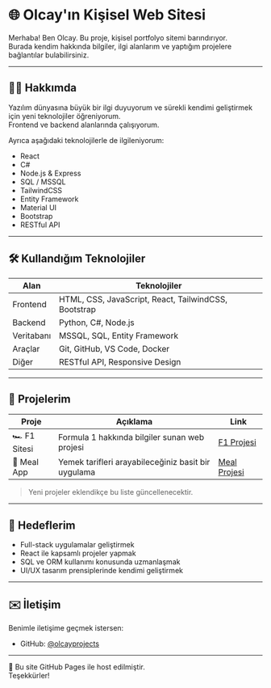 # 🌐 Olcay'ın Kişisel Web Sitesi

Merhaba! Ben Olcay. Bu proje, kişisel portfolyo sitemi barındırıyor.  
Burada kendim hakkında bilgiler, ilgi alanlarım ve yaptığım projelere bağlantılar bulabilirsiniz.

---

## 🧑‍💻 Hakkımda

Yazılım dünyasına büyük bir ilgi duyuyorum ve sürekli kendimi geliştirmek için yeni teknolojiler öğreniyorum.  
Frontend ve backend alanlarında çalışıyorum.  

Ayrıca aşağıdaki teknolojilerle de ilgileniyorum:

- React
- C#
- Node.js & Express
- SQL / MSSQL
- TailwindCSS
- Entity Framework
- Material UI
- Bootstrap
- RESTful API 

---

## 🛠️ Kullandığım Teknolojiler

| Alan        | Teknolojiler |
|-------------|--------------|
| Frontend    | HTML, CSS, JavaScript, React, TailwindCSS, Bootstrap |
| Backend     | Python,  C#, Node.js |
| Veritabanı  | MSSQL, SQL, Entity Framework |
| Araçlar     | Git, GitHub, VS Code, Docker |
| Diğer       | RESTful API,  Responsive Design |

---

## 📁 Projelerim

| Proje | Açıklama | Link |
|-------|----------|------|
| 🏎️ F1 Sitesi | Formula 1 hakkında bilgiler sunan web projesi | [F1 Projesi](https://olcayprojects.github.io/F1/) |
| 🍔 Meal App | Yemek tarifleri arayabileceğiniz basit bir uygulama | [Meal Projesi](https://olcayprojects.github.io/meal/) |

> Yeni projeler eklendikçe bu liste güncellenecektir.

---

## 🚀 Hedeflerim

- Full-stack uygulamalar geliştirmek
- React ile kapsamlı projeler yapmak
- SQL ve ORM kullanımı konusunda uzmanlaşmak
- UI/UX tasarım prensiplerinde kendimi geliştirmek

---

## ✉️ İletişim

Benimle iletişime geçmek istersen:

- GitHub: [@olcayprojects](https://github.com/olcayprojects)


---

📌 Bu site GitHub Pages ile host edilmiştir.  
Teşekkürler!
